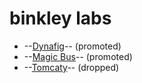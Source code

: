# binkley labs

* --[Dynafig](dynafig/README.md)-- (promoted)
* --[Magic Bus](magic-bus/README.md)-- (promoted)
* --[Tomcaty](tomcaty/README.md)-- (dropped)
